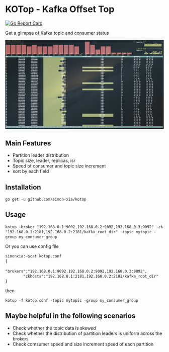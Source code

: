 # KOTop - Kafka Offset Top

[![Go Report Card](https://goreportcard.com/badge/github.com/simon-xia/kotop)](https://goreportcard.com/report/github.com/simon-xia/kotop)

Get a glimpse of Kafka topic and consumer status

![](./demo.gif)


## Main Features

- Partition leader distribution
- Topic size, leader, replicas, isr
- Speed of consumer and topic size increment
- sort by each field

## Installation

	go get -u github.com/simon-xia/kotop


## Usage

    kotop -broker "192.168.0.1:9092,192.168.0.2:9092,192.168.0.3:9092" -zk "192.168.0.1:2181,192.168.0.2:2181/kafka_root_dir" -topic mytopic -group my_consumer_group


 Or you can use config file


    simonxia:~$cat kotop.conf
    {
            "brokers":"192.168.0.1:9092,192.168.0.2:9092,192.168.0.3:9092",
            "zkhosts":"192.168.0.1:2181,192.168.0.2:2181/kafka_root_dir"
    }

  then

    kotop -f kotop.conf -topic mytopic -group my_consumer_group


## Maybe helpful in the following scenarios

- Check whether the topic data is skewed
- Check whether the distribution of partition leaders is uniform across the brokers
- Check comsumer speed and size increment speed of each partition